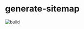 # generate-sitemap

[![build](https://github.com/cicirello/generate-sitemap/workflows/build/badge.svg)](https://github.com/cicirello/generate-sitemap/actions?query=workflow%3Abuild)
